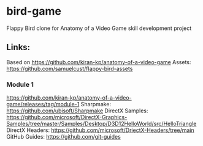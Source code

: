 # bird-game
Flappy Bird clone for Anatomy of a Video Game skill development project

 ## Links:
 Based on https://github.com/kiran-kp/anatomy-of-a-video-game
 Assets: https://github.com/samuelcust/flappy-bird-assets
 ### Module 1
 https://github.com/kiran-kp/anatomy-of-a-video-game/releases/tag/module-1
 Sharpmake: https://github.com/ubisoft/Sharpmake
 DirectX Samples: https://github.com/microsoft/DirectX-Graphics-Samples/tree/master/Samples/Desktop/D3D12HelloWorld/src/HelloTriangle
 DirectX Headers: https://github.com/microsoft/DriectX-Headers/tree/main
 GitHub Guides: https://github.com/git-guides